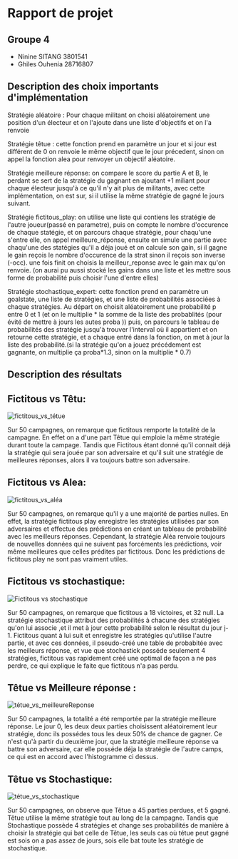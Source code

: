 # Rapport de projet

## Groupe 4
* Ninine SITANG 3801541
* Ghiles Ouhenia 28716807

## Description des choix importants d'implémentation
Stratégie aléatoire : Pour chaque militant on choisi aléatoirement une position d'un électeur et on l'ajoute dans une liste d'objectifs et on l'a renvoie

Stratégie têtue : cette fonction prend en paramètre un jour et si jour est différent de 0 on renvoie le même objectif que le jour précedent, sinon on appel la fonction alea pour renvoyer un objectif aléatoire.

Stratégie meilleure réponse: on compare le score du partie A et B, le perdant se sert de la stratégie du gagnant en ajoutant  +1 miliant pour chaque électeur jusqu'à ce qu'il n'y ait plus de militants, avec cette implémentation, on est sur, si il utilise la même stratégie de gagné le jours suivant. 

Stratégie fictitous_play: on utilise une liste qui contiens les stratégie de l'autre joueur(passé en parametre), puis on compte le nombre d'occurence de chaque statégie, et on parcours chaque stratégie, pour chaqu'une s'entre elle, on appel meilleure_réponse, ensuite en simule une partie avec chaqu'une des statégies qu'il a déja joué et on calcule son gain, si il gagne le gain reçois le nombre d'occurence de la strat sinon il reçois son inverse (-occ).
une fois finit on choisis la meilleur_reponse avec le gain max qu'on renvoie. (on aurai pu aussi stocké les gains dans une liste et les mettre sous forme de probabilité puis choisir l'une d'entre elles) 

Stratégie stochastique_expert: cette fonction prend en paramètre un goalstate, une liste de stratégies, et une liste de probabilités associées à chaque stratégies. Au départ on choisit aléatoirement une probabilité p entre 0 et 1 (et on le multiplie * la somme de la liste des probablités (pour évité de mettre à jours les autes proba
)) puis, on parcours le tableau de probabilités des stratégie jusqu'à trouver l'interval où il appartient et on retourne cette stratégie, et a chaque entré dans la fonction, on met à jour la liste des probabilité.(si la stratégie qu'on a jouez précédement est gagnante, on multiplie ça proba*1.3, sinon on la multiplie * 0.7)
## Description des résultats
## Fictitous vs Têtu:
![fictitous_vs_tétue](https://user-images.githubusercontent.com/100412562/161160565-2e0e94b3-87e5-4c06-8abc-8dd2174bfdd8.png)

Sur 50 campagnes, on remarque que fictitous remporte la totalité de la campagne.
En effet on a d'une part Têtue qui emploie la même stratégie durant toute la campage. Tandis que Fictitous étant donné qu'il connait déjà la stratégie qui sera jouée par son adversaire et qu'il suit une stratégie de meilleures réponses, alors il va toujours battre son adversaire.

## Fictitous vs Alea: 
![fictitous_vs_aléa](https://user-images.githubusercontent.com/100412562/161161196-38b08ec7-c37f-44fd-80fc-839733187ab5.png)

Sur 50 campagnes, on remarque qu'il y a une majorité de parties nulles.
En effet, la stratégie fictitous play enregistre les stratégies utilisées par son adversaires et effectue des prédictions en créant un tableau de probabilité avec les meilleurs réponses. Cependant, la stratégie Aléa renvoie toujours de nouvelles données qui ne suivent pas forcéments les prédictions, voir même meilleures que celles prédites par fictitous. Donc les prédictions de fictitous play ne sont pas vraiment utiles.

## Fictitous vs stochastique:
![Fictitous vs stochastique](https://user-images.githubusercontent.com/100412562/161161319-35ad296f-5815-4bc3-aeff-059e84e42c55.png)


Sur 50 campagnes, on remarque que fictitous a 18 victoires, et 32 null.
La stratégie stochastique attribut des probabilités à chacune des stratégies qu'on lui associe ,et il met à jour cette probabilité selon le résultat du jour j-1. Fictitous quant à lui suit et enregistre les stratégies qu'utilise l'autre partie, et avec ces données, il pseudo-créé une table de probabitée avec les meilleurs réponse, et vue que stochastick posséde seulement 4 stratégies, fictitous vas rapidement créé une optimal de façon a ne pas perdre, ce qui explique le faite que fictitous n'a pas perdu.

## Têtue vs Meilleure réponse : 
![tétue_vs_meilleureReponse](https://user-images.githubusercontent.com/100412562/161155900-570d52d2-032a-45f0-8aa7-30cabeab4e3e.png) 

Sur 50 campagnes, la totalité a été remportée par la stratégie meilleure réponse. 
Le jour 0, les deux deux parties choisissent aléatoirement leur stratégie, donc ils possédes tous les deux 50% de chance de gagner. Ce n'est qu'à partir du deuxième jour, que la stratégie meilleure réponse va battre son adversaire, car elle posséde déja la stratégie de l'autre camps, ce qui est en accord avec l'histogramme ci dessus.

## Têtue vs Stochastique:
![tétue_vs_stochastique](https://user-images.githubusercontent.com/100412562/161155892-b40374e3-5fbe-495b-afdf-7e557f3fb5d9.png)

Sur 50 campagnes, on observe que Têtue a 45 parties perdues, et 5 gagné. 
Têtue utilise la même stratégie tout au long de la campagne. Tandis que Stochastique possède 4 stratégies et change ses probabilités de manière à choisir la stratégie qui bat celle de Têtue, les seuls cas où tétue peut gagné est sois on a pas assez de jours, sois elle bat toute les stratégie de stochastique.
